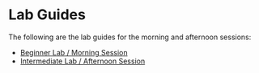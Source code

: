 # Lab Guides

The following are the lab guides for the morning and afternoon sessions:

- [Beginner Lab / Morning Session](https://github.com/becomingahacker/bah-foundations-site/blob/master/lab-guide/BECOMING_A_HACKER_MORNING.pdf)
- [Intermediate Lab / Afternoon Session](BECOMING_A_HACKER_AFTERNOON.pdf)
